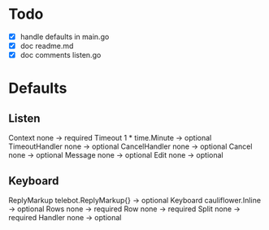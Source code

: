 # Todo

- [x] handle defaults in main.go
- [x] doc readme.md
- [x] doc comments listen.go

# Defaults

## Listen

Context none -> required
Timeout 1 * time.Minute -> optional
TimeoutHandler none -> optional
CancelHandler none -> optional
Cancel none -> optional
Message none -> optional
Edit none -> optional

## Keyboard

ReplyMarkup telebot.ReplyMarkup{} -> optional
Keyboard cauliflower.Inline -> optional
Rows none -> required
Row none -> required
Split none -> required
Handler none -> optional